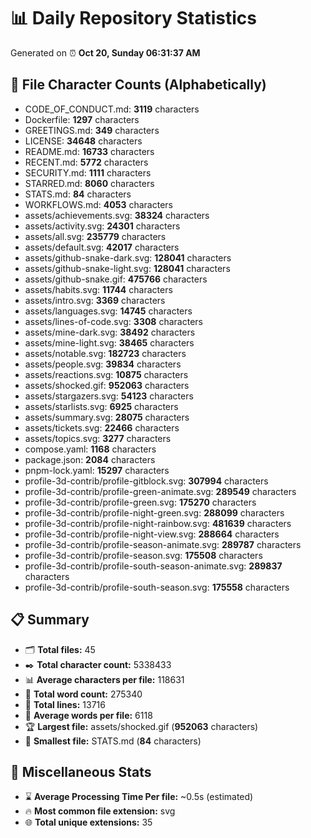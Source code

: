 # 📊 Daily Repository Statistics
Generated on ⏰ **Oct 20, Sunday 06:31:37 AM**

## 📂 File Character Counts (Alphabetically)
- CODE_OF_CONDUCT.md: **3119** characters
- Dockerfile: **1297** characters
- GREETINGS.md: **349** characters
- LICENSE: **34648** characters
- README.md: **16733** characters
- RECENT.md: **5772** characters
- SECURITY.md: **1111** characters
- STARRED.md: **8060** characters
- STATS.md: **84** characters
- WORKFLOWS.md: **4053** characters
- assets/achievements.svg: **38324** characters
- assets/activity.svg: **24301** characters
- assets/all.svg: **235779** characters
- assets/default.svg: **42017** characters
- assets/github-snake-dark.svg: **128041** characters
- assets/github-snake-light.svg: **128041** characters
- assets/github-snake.gif: **475766** characters
- assets/habits.svg: **11744** characters
- assets/intro.svg: **3369** characters
- assets/languages.svg: **14745** characters
- assets/lines-of-code.svg: **3308** characters
- assets/mine-dark.svg: **38492** characters
- assets/mine-light.svg: **38465** characters
- assets/notable.svg: **182723** characters
- assets/people.svg: **39834** characters
- assets/reactions.svg: **10875** characters
- assets/shocked.gif: **952063** characters
- assets/stargazers.svg: **54123** characters
- assets/starlists.svg: **6925** characters
- assets/summary.svg: **28075** characters
- assets/tickets.svg: **22466** characters
- assets/topics.svg: **3277** characters
- compose.yaml: **1168** characters
- package.json: **2084** characters
- pnpm-lock.yaml: **15297** characters
- profile-3d-contrib/profile-gitblock.svg: **307994** characters
- profile-3d-contrib/profile-green-animate.svg: **289549** characters
- profile-3d-contrib/profile-green.svg: **175270** characters
- profile-3d-contrib/profile-night-green.svg: **288099** characters
- profile-3d-contrib/profile-night-rainbow.svg: **481639** characters
- profile-3d-contrib/profile-night-view.svg: **288664** characters
- profile-3d-contrib/profile-season-animate.svg: **289787** characters
- profile-3d-contrib/profile-season.svg: **175508** characters
- profile-3d-contrib/profile-south-season-animate.svg: **289837** characters
- profile-3d-contrib/profile-south-season.svg: **175558** characters

## 📋 Summary
- 🗂️ **Total files:** 45
- ✒️ **Total character count:** 5338433
- 📊 **Average characters per file:** 118631
- 📝 **Total word count:** 275340
- 🧾 **Total lines:** 13716
- 📐 **Average words per file:** 6118
- 🏆 **Largest file:** assets/shocked.gif (**952063** characters)
- 🥉 **Smallest file:** STATS.md (**84** characters)

## 🌟 Miscellaneous Stats
- ⌛ **Average Processing Time Per file:** ~0.5s (estimated)
- 🔥 **Most common file extension:** svg
- 🌐 **Total unique extensions:** 35
